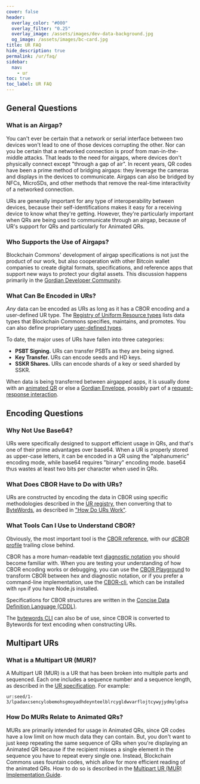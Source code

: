 ```yaml
---
cover: false
header:
  overlay_color: "#000"
  overlay_filter: "0.25"
  overlay_image: /assets/images/dev-data-background.jpg
  og_image: /assets/images/bc-card.jpg
title: UR FAQ
hide_description: true
permalink: /ur/faq/
sidebar:
  nav:
    - ur
toc: true
toc_label: UR FAQ  
---
```


## General Questions

### What is an Airgap?

You can't ever be certain that a network or serial interface between
two devices won't lead to one of those devices corrupting the
other. Nor can you be certain that a networked connection is proof
from man-in-the-middle attacks. That leads to the need for airgaps,
where devices don't physically connect except "through a gap of
air". In recent years, QR codes have been a prime method of bridging
airgaps: they leverage the cameras and displays in the devices to
communicate. Airgaps can also be bridged by NFCs, MicroSDs, and other
methods that remove the real-time interactivity of a networked
connection.

URs are generally important for any type of interoperability between
devices, because their self-identifications makes it easy for a
receiving device to know what they're getting. However, they're
particularly important when QRs are being used to communicate through
an airgap, because of UR's support for QRs and particularly for
Animated QRs.

### Who Supports the Use of Airgaps?

Blockchain Commons' development of airgap specifications is not just
the product of our work, but also cooperation with other Bitcoin
wallet companies to create digital formats, specifications, and
reference apps that support new ways to protect your digital
assets. This discussion happens primarily in the [Gordian Developer
Community](https://github.com/BlockchainCommons/Gordian-Developer-Community/discussions).

### What Can Be Encoded in URs?

*Any* data can be encoded as URs as long as it has a CBOR encoding and
a user-defined UR type. The [Registry of Uniform Resource
types](https://github.com/BlockchainCommons/Research/blob/master/papers/bcr-2020-006-urtypes.md)
lists data types that Blockchain Commons specifies, maintains, and
promotes. You can also define proprietary [user-defined
types](https://github.com/BlockchainCommons/Research/blob/master/papers/bcr-2020-006-urtypes.md#user-defined-types-x-).

To date, the major uses of URs have fallen into three categories:

* **PSBT Signing.** URs can transfer PSBTs as they are being signed.
* **Key Transfer.** URs can encode seeds and HD keys.
* **SSKR Shares.** URs can encode shards of a key or seed sharded by SSKR.
 
When data is being transferred between airgapped apps, it is usually
done with an [animated QR](/animated-qrs/) or else a [Gordian Envelope](/envelope/), possibly part of a
[request-response interaction](/envelope/request/).

## Encoding Questions

### Why Not Use Base64?

URs were specifically designed to support efficient usage in QRs,
and that's one of their prime advantages over base64. When a UR is
properly stored as upper-case letters, it can be encoded in a QR using
the "alphanumeric" encoding mode, while base64 requires "binary"
encoding mode. base64 thus wastes at least two bits per character when
used in QRs.

### What Does CBOR Have to Do with URs?

URs are constructed by encoding the data in CBOR using specific methodologies described in the [UR registry](https://github.com/BlockchainCommons/Research/blob/master/papers/bcr-2020-006-urtypes.md#registry), then converting that to [ByteWords](/bytewords/), as described in ["How Do URs Work"](https://developer.blockchaincommons.com/ur/#how-do-urs-work).

### What Tools Can I Use to Understand CBOR?

Obviously, the most important tool is the [CBOR
reference](https://tools.ietf.org/html/rfc7049), with our [dCBOR
profile](https://datatracker.ietf.org/doc/draft-mcnally-deterministic-cbor/)
trailing close behind.

CBOR has a more human-readable text [diagnostic
notation](https://datatracker.ietf.org/doc/html/rfc7049#page-33) you
should become familiar with. When you are testing your understanding
of how CBOR encoding works or debugging, you can use the [CBOR
Playground](http://cbor.me/) to transform CBOR between hex and
diagnostic notation, or if you prefer a command-line implementation,
use the [CBOR-cli](https://www.npmjs.com/package/cbor-cli), which can
be installed with `npm` if you have Node.js installed.

Specifications for CBOR structures are written in the [Concise Data
Definition Language
(CDDL)](https://datatracker.ietf.org/doc/html/rfc8610).

The [bytewords
CLI](https://github.com/BlockchainCommons/bytewords-cli) can also be
of use, since CBOR is converted to Bytewords for text encoding when
constructing URs.

## Multipart URs

### What is a Multipart UR (MUR)?

A Multipart UR (MUR) is a UR that has been broken into multiple parts and sequenced. Each one includes a sequence number and a sequence length, as described in the [UR specification](https://github.com/BlockchainCommons/Research/blob/master/papers/bcr-2020-005-ur.md#ur-encoding). For example:
```
ur:seed/1-3/lpadaxcsencylobemohsgmoyadhdeynteelblrcygldwvarflojtcywyjydmylgdsa
```
### How Do MURs Relate to Animated QRs?

MURs are primarily intended for usage in Animated QRs, since QR codes have a low limit on how much data they can contain. But, you don't want to just keep repeating the same sequence of QRs when you're displaying an Animated QR because if the recipient misses a single element in the sequence you have to repeat every single one. Instead, Blockchain Commons uses fountain codes, which allow for more efficient reading of the animated QRs. How to do so is described in the [Multipart UR (MUR) Implementation Guide](https://github.com/BlockchainCommons/Research/blob/master/papers/bcr-2024-001-multipart-ur.md).
